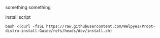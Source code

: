 

something something

install script
```
bash <(curl -fsSL https://raw.githubusercontent.com/Welpyes/Proot-distro-install-Guide/refs/heads/dev/install.sh)
```

